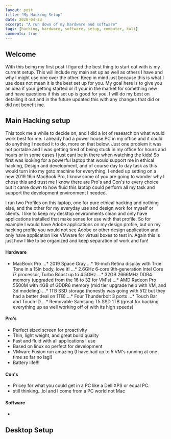 ```yaml
---
layout: post
title: "My Hacking Setup"
date: 2020-04-23
excerpt: "A run down of my hardware and software"
tags: [hacking, hardware, software, setup, computer, kali]
comments: true
---
```


## Welcome

With this being my first post I figured the best thing to start out with is my current setup.  This will include my main set up as well as others I have and why I might use one over the other.  Keep in mind just because this is what I use does not mean it is the best set up for you.  My goal here is to give you an idea if your getting started or if your in the market for something new and have questions if this set up is good for you.  I will do my best on detailing it out and in the future updated this with any changes that did or did not benefit me.

## Main Hacking setup

This took me a while to decide on, and I did a lot of research on what would work best for me.  I already had a power house PC in my office and it could do anything I needed it to do, more on that below.  Just one problem it was not portable and I was getting tired of being stuck in my office for hours and hours or in some cases I just cant be in there when watching the kids! So first was looking for a powerful laptop that would support me in ethical hacking, Design and development, and of course day to day task as this would turn into my goto machine for everything.  I ended up setting on a new 2019 16in MacBook Pro, I know some of you are going to wonder why I chose this and trust me I know there are Pro's and Con's to every choice but it came down to how fluid this laptop could perform all my task and support the development environment I needed. 

I run two Profiles on this laptop, one for pure ethical hacking and nothing else, and the other for my everyday use and design work for myself or clients. I like to keep my desktop environments clean and only have applications installed that make sense for use with that profile. So for example I would have Adobe applications on my design profile, but on my hacking profile you would not see Adobe or other design application and only have application like VMware for virtual boxes to test in. Again this is just how I like to be organized and keep separation of work and fun!

#### Hardware

* MacBook Pro
...* 2019 Space Gray
...* 16-inch Retina display with True Tone in a 15in body, love it!
...* 2.6GHz 6‑core 9th‑generation Intel Core i7 processor, Turbo Boost up to 4.5GHz
...* 32GB 2666MHz DDR4 memory (upgraded from the 16 to 32 for VM's)
...* AMD Radeon Pro 5500M with 4GB of GDDR6 memory (mid tier upgrade help with VM, and 3d modeling)
...* 1TB SSD storage (honestly was going with 512 but they had a better deal on 1TB)
...* Four Thunderbolt 3 ports
...* Touch Bar and Touch ID
...* Removable Samsung T5 SSD 1TB (great for backing everything up as well working off of with its high speeds)

#### Pro's

* Perfect sized screen for proactivity
* Thin, light weight, and great build quality 
* Fast and fluid with all applications I use
* Based on linux so perfect for development
* VMware Fusion run amazing (I have had up to 5 VM's running at one time so far no lag!)
* Battery life!!!

#### Con's
* Pricey for what you could get in a PC like a Dell XPS or equal PC.
* still thinking...lol and I come from a PC world not Mac

#### Software

*

## Desktop Setup
